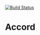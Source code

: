 [![Build Status](<https://dev.azure.com/raymsdev/Accord/_apis/build/status/Accord%20(1)?branchName=master>)](https://dev.azure.com/raymsdev/Accord/_build/latest?definitionId=8&branchName=master)

# Accord
